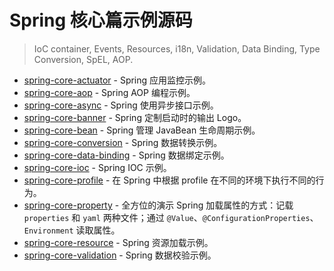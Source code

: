 # Spring 核心篇示例源码

> IoC container, Events, Resources, i18n, Validation, Data Binding, Type Conversion, SpEL, AOP.

- [spring-core-actuator](https://github.com/dunwu/spring-tutorial/tree/master/codes/core/actuator) - Spring 应用监控示例。
- [spring-core-aop](https://github.com/dunwu/spring-tutorial/tree/master/codes/core/aop) - Spring AOP 编程示例。
- [spring-core-async](https://github.com/dunwu/spring-tutorial/tree/master/codes/core/async) - Spring 使用异步接口示例。
- [spring-core-banner](https://github.com/dunwu/spring-tutorial/tree/master/codes/core/banner) - Spring 定制启动时的输出 Logo。
- [spring-core-bean](https://github.com/dunwu/spring-tutorial/tree/master/codes/core/bean) - Spring 管理 JavaBean 生命周期示例。
- [spring-core-conversion](https://github.com/dunwu/spring-tutorial/tree/master/codes/core/conversion) - Spring 数据转换示例。
- [spring-core-data-binding](https://github.com/dunwu/spring-tutorial/tree/master/codes/core/data-binding) - Spring 数据绑定示例。
- [spring-core-ioc](https://github.com/dunwu/spring-tutorial/tree/master/codes/core/ioc) - Spring IOC 示例。
- [spring-core-profile](https://github.com/dunwu/spring-tutorial/tree/master/codes/core/profile) - 在 Spring 中根据 profile 在不同的环境下执行不同的行为。
- [spring-core-property](https://github.com/dunwu/spring-tutorial/tree/master/codes/core/property) - 全方位的演示 Spring 加载属性的方式：记载 `properties` 和 `yaml` 两种文件；通过 `@Value`、`@ConfigurationProperties`、`Environment` 读取属性。
- [spring-core-resource](https://github.com/dunwu/spring-tutorial/tree/master/codes/core/resource) - Spring 资源加载示例。
- [spring-core-validation](https://github.com/dunwu/spring-tutorial/tree/master/codes/core/validation) - Spring 数据校验示例。
